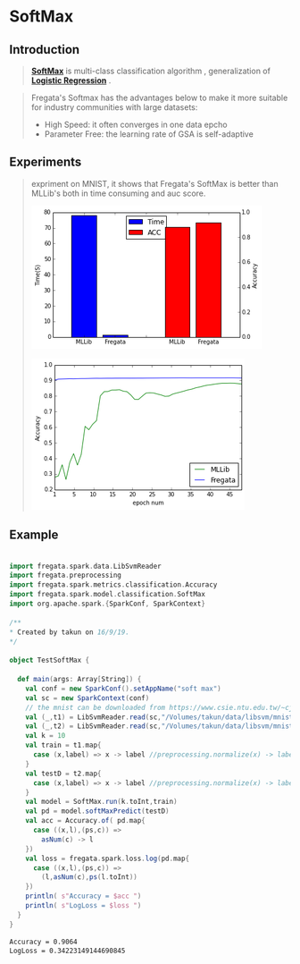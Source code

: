 SoftMax
=================
Introduction
-----------
> **[SoftMax](https://en.wikipedia.org/wiki/Softmax_function)** is multi-class classification algorithm , generalization of **[Logistic Regression](https://en.wikipedia.org/wiki/Logistic_regression)** .

> Fregata's Softmax has the advantages below to make it more suitable for industry communities with large datasets:
> 
> - High Speed: it often converges in one data epcho
> - Parameter Free: the learning rate of GSA is self-adaptive

Experiments
------------
> expriment on MNIST, it shows that Fregata's SoftMax is better than MLLib's both in time consuming and auc score.
> 
> ![eplison](../img/minist_SoftMax_Time.png)
> 
> ![eplison](../img/mnist_SoftMax_ACC.png)


Example
------------

```scala

import fregata.spark.data.LibSvmReader
import fregata.preprocessing
import fregata.spark.metrics.classification.Accuracy
import fregata.spark.model.classification.SoftMax
import org.apache.spark.{SparkConf, SparkContext}
 
/**
* Created by takun on 16/9/19.
*/

object TestSoftMax {

  def main(args: Array[String]) {
    val conf = new SparkConf().setAppName("soft max")
    val sc = new SparkContext(conf)
    // the mnist can be downloaded from https://www.csie.ntu.edu.tw/~cjlin/libsvmtools/datasets/multiclass.html
    val (_,t1) = LibSvmReader.read(sc,"/Volumes/takun/data/libsvm/mnist",780)
    val (_,t2) = LibSvmReader.read(sc,"/Volumes/takun/data/libsvm/mnist.t",780)
    val k = 10
    val train = t1.map{
      case (x,label) => x -> label //preprocessing.normalize(x) -> label
    }
    val testD = t2.map{
      case (x,label) => x -> label //preprocessing.normalize(x) -> label
    }
    val model = SoftMax.run(k.toInt,train)
    val pd = model.softMaxPredict(testD)
    val acc = Accuracy.of( pd.map{
      case ((x,l),(ps,c)) =>
        asNum(c) -> l
    })
    val loss = fregata.spark.loss.log(pd.map{
      case ((x,l),(ps,c)) =>
        (l,asNum(c),ps(l.toInt))
    })
    println( s"Accuracy = $acc ")
    println( s"LogLoss = $loss ")
  }
}


```

    Accuracy = 0.9064 
    LogLoss = 0.34223149144690845
